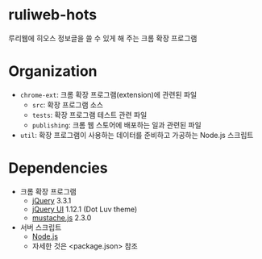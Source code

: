 # ruliweb-hots
루리웹에 히오스 정보글을 쓸 수 있게 해 주는 크롬 확장 프로그램

# Organization
* `chrome-ext`: 크롬 확장 프로그램(extension)에 관련된 파일
    * `src`: 확장 프로그램 소스
    * `tests`: 확장 프로그램 테스트 관련 파일
    * `publishing`: 크롬 웹 스토어에 배포하는 일과 관련된 파일
* `util`: 확장 프로그램이 사용하는 데이터를 준비하고 가공하는 Node.js 스크립트

# Dependencies
* 크롬 확장 프로그램
    * [jQuery](https://jquery.com/) 3.3.1
    * [jQuery UI](https://jqueryui.com/) 1.12.1 (Dot Luv theme)
    * [mustache.js](https://github.com/janl/mustache.js) 2.3.0
* 서버 스크립트
    * [Node.js](https://nodejs.org/)
    * 자세한 것은 <package.json> 참조